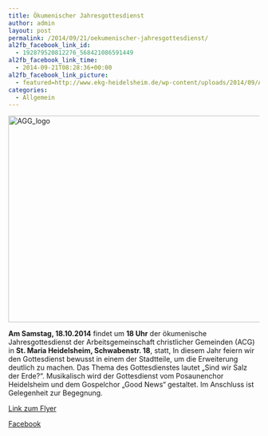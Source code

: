 ```yaml
---
title: Ökumenischer Jahresgottesdienst
author: admin
layout: post
permalink: /2014/09/21/oekumenischer-jahresgottesdienst/
al2fb_facebook_link_id:
  - 192879520812276_568421086591449
al2fb_facebook_link_time:
  - 2014-09-21T08:28:36+00:00
al2fb_facebook_link_picture:
  - featured=http://www.ekg-heidelsheim.de/wp-content/uploads/2014/09/AGG_logo-300x198.jpg
categories:
  - Allgemein
---
```

<div>
  <a href="http://www.ekg-heidelsheim.de/wp-content/uploads/2014/09/AGG_logo.jpg"><img class="alignleft size-full wp-image-1557" src="http://www.ekg-heidelsheim.de/wp-content/uploads/2014/09/AGG_logo.jpg" alt="AGG_logo" width="626" height="414" /></a>
</div>

<p style="max-width:626px;clear:left">
  <strong>Am Samstag, 18.10.2014</strong> findet um <strong>18 Uhr</strong> der ökumenische Jahresgottesdienst der Arbeitsgemeinschaft christlicher Gemeinden (ACG) in <strong>St. Maria Heidelsheim, Schwabenstr. 18</strong>, statt, In diesem Jahr feiern wir den Gottesdienst bewusst in einem der Stadtteile, um die Erweiterung deutlich zu machen. Das Thema des Gottesdienstes lautet „Sind wir Salz der Erde?“. Musikalisch wird der Gottesdienst vom Posaunenchor Heidelsheim und dem Gospelchor „Good News“ gestaltet. Im Anschluss ist Gelegenheit zur Begegnung.
</p>

[Link zum Flyer][1]

<div class="al2fb_anchor">
  <a href="http://www.facebook.com/permalink.php?story_fbid=568421086591449&id=192879520812276" target="_blank">Facebook</div></a>

 [1]: http://www.ekg-heidelsheim.de/wp-content/uploads/2014/09/ACG-Flyer.pdf